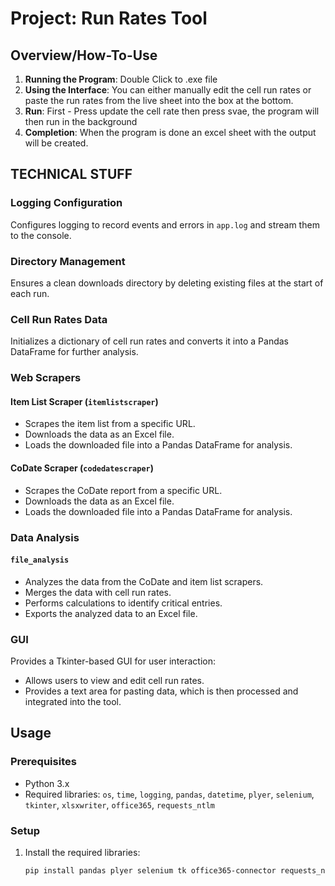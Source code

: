 # Project: Run Rates Tool

## Overview/How-To-Use

1. **Running the Program**: Double Click to .exe file
2. **Using the Interface**: You can either manually edit the cell run rates or paste the run rates from the live sheet into the box at the bottom.
3. **Run**: First - Press update the cell rate then press svae, the program will then run in the background
4. **Completion**: When the program is done an excel sheet with the output will be created.

## TECHNICAL STUFF 

### Logging Configuration
Configures logging to record events and errors in `app.log` and stream them to the console.

### Directory Management
Ensures a clean downloads directory by deleting existing files at the start of each run.

### Cell Run Rates Data
Initializes a dictionary of cell run rates and converts it into a Pandas DataFrame for further analysis.

### Web Scrapers
#### Item List Scraper (`itemlistscraper`)
- Scrapes the item list from a specific URL.
- Downloads the data as an Excel file.
- Loads the downloaded file into a Pandas DataFrame for analysis.

#### CoDate Scraper (`codedatescraper`)
- Scrapes the CoDate report from a specific URL.
- Downloads the data as an Excel file.
- Loads the downloaded file into a Pandas DataFrame for analysis.

### Data Analysis
#### `file_analysis`
- Analyzes the data from the CoDate and item list scrapers.
- Merges the data with cell run rates.
- Performs calculations to identify critical entries.
- Exports the analyzed data to an Excel file.

### GUI
Provides a Tkinter-based GUI for user interaction:
- Allows users to view and edit cell run rates.
- Provides a text area for pasting data, which is then processed and integrated into the tool.

## Usage

### Prerequisites
- Python 3.x
- Required libraries: `os`, `time`, `logging`, `pandas`, `datetime`, `plyer`, `selenium`, `tkinter`, `xlsxwriter`, `office365`, `requests_ntlm`

### Setup
1. Install the required libraries:
   ```bash
   pip install pandas plyer selenium tk office365-connector requests_ntlm xlsxwriter
   ```
